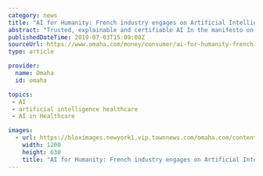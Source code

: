 ```yaml
---
category: news
title: "AI for Humanity: French industry engages on Artificial Intelligence"
abstract: "Trusted, explainable and certifiable AI In the manifesto on Artificial Intelligence for Industry ... Air Liquide leverages energy and environment transition, changes in healthcare and digitization, and delivers greater value to all its stakeholders."
publishedDateTime: 2019-07-03T15:09:00Z
sourceUrl: https://www.omaha.com/money/consumer/ai-for-humanity-french-industry-engages-on-artificial-intelligence/article_1e749b3c-e2a8-5cfa-90b2-442f98f6818c.html
type: article

provider:
  name: Omaha
  id: omaha

topics:
 - AI
 - artificial intelligence healthcare
 - AI in Healthcare

images:
  - url: https://bloximages.newyork1.vip.townnews.com/omaha.com/content/tncms/custom/image/9595a7a2-2379-11e7-b3c5-13eacc36a918.jpg
    width: 1200
    height: 630
    title: "AI for Humanity: French industry engages on Artificial Intelligence"
---
```

